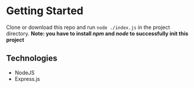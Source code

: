 # Getting Started
Clone or download this repo and run `node ./index.js` in the project directory.
**Note: you have to install *npm* and *node* to successfully init this project**

## Technologies
- NodeJS
- Express.js
